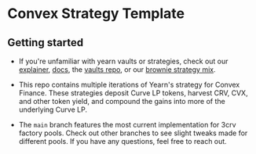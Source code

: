 # Convex Strategy Template

## Getting started

- If you're unfamiliar with yearn vaults or strategies, check out our [explainer](https://medium.com/iearn/yearn-finance-explained-what-are-vaults-and-strategies-96970560432), [docs](https://docs.bau.finance/getting-started/products/yvaults/overview), the [vaults repo](https://github.com/yearn/yearn-vaults), or our [brownie strategy mix](https://github.com/yearn/brownie-strategy-mix).

- This repo contains multiple iterations of Yearn's strategy for Convex Finance. These strategies deposit Curve LP tokens, harvest CRV, CVX, and other token yield, and compound the gains into more of the underlying Curve LP.

- The `main` branch features the most current implementation for 3crv factory pools. Check out other branches to see slight tweaks made for different pools. If you have any questions, feel free to reach out.

